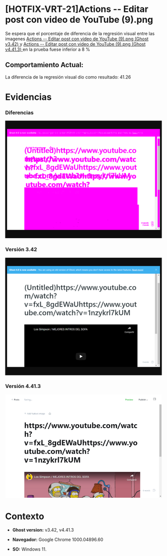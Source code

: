 # [HOTFIX-VRT-21]Actions -- Editar post con video de YouTube (9).png

Se espera que el porcentaje de diferencia de la regresión visual entre las imagenes [Actions -- Editar post con video de YouTube (9).png (Ghost v3.42) ](https://raw.githubusercontent.com/j-albarracin-uniandes/pruebas-automatizadas/master/semana8/PruebasVRT/backstop_data/bitmaps_reference/backstop_default_Actions_--_Editar_post_con_video_de_YouTube_9png_0_document_1_tablet.png) y [Actions -- Editar post con video de YouTube (9).png (Ghost v4.41.3) ](https://raw.githubusercontent.com/j-albarracin-uniandes/pruebas-automatizadas/master/semana8/PruebasVRT/v4/Actions%20--%20Editar%20post%20con%20video%20de%20YouTube%20(9).png)  en la prueba fuese inferior a 8 %

## Comportamiento Actual:

La diferencia de la regresión visual dio como resultado: 41.26

# Evidencias

### Diferencias 

![tmgDiff](https://raw.githubusercontent.com/j-albarracin-uniandes/pruebas-automatizadas/master/semana8/PruebasVRT/backstop_data/bitmaps_test/20220514-114921/failed_diff_backstop_default_Actions_--_Editar_post_con_video_de_YouTube_9png_0_document_1_tablet.png)

### Versión 3.42

![imgV3](https://raw.githubusercontent.com/j-albarracin-uniandes/pruebas-automatizadas/master/semana8/PruebasVRT/backstop_data/bitmaps_reference/backstop_default_Actions_--_Editar_post_con_video_de_YouTube_9png_0_document_1_tablet.png)

### Versión 4.41.3

![imgV4](https://raw.githubusercontent.com/j-albarracin-uniandes/pruebas-automatizadas/master/semana8/PruebasVRT/v4/Actions%20--%20Editar%20post%20con%20video%20de%20YouTube%20(9).png)

# Contexto

+ **Ghost version:** v3.42, v4.41.3

+ **Navegador:** Google Chrome 1000.04896.60

+ **SO:** Windows 11.


